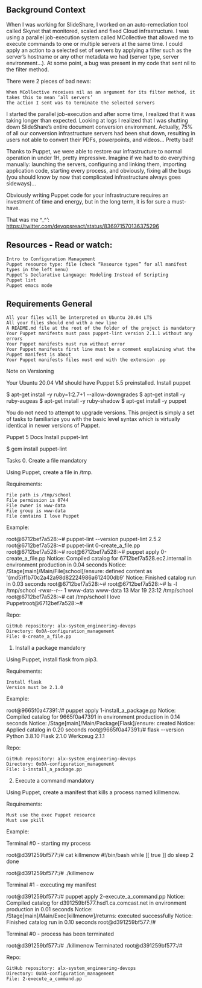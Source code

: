 ## Background Context

When I was working for SlideShare, I worked on an auto-remediation tool called Skynet that monitored, scaled and fixed Cloud infrastructure. I was using a parallel job-execution system called MCollective that allowed me to execute commands to one or multiple servers at the same time. I could apply an action to a selected set of servers by applying a filter such as the server’s hostname or any other metadata we had (server type, server environment…). At some point, a bug was present in my code that sent nil to the filter method.

There were 2 pieces of bad news:

    When MCollective receives nil as an argument for its filter method, it takes this to mean ‘all servers’
    The action I sent was to terminate the selected servers

I started the parallel job-execution and after some time, I realized that it was taking longer than expected. Looking at logs I realized that I was shutting down SlideShare’s entire document conversion environment. Actually, 75% of all our conversion infrastructure servers had been shut down, resulting in users not able to convert their PDFs, powerpoints, and videos… Pretty bad!

Thanks to Puppet, we were able to restore our infrastructure to normal operation in under 1H, pretty impressive. Imagine if we had to do everything manually: launching the servers, configuring and linking them, importing application code, starting every process, and obviously, fixing all the bugs (you should know by now that complicated infrastructure always goes sideways)…

Obviously writing Puppet code for your infrastructure requires an investment of time and energy, but in the long term, it is for sure a must-have.

That was me ^_^‘: https://twitter.com/devopsreact/status/836971570136375296

## Resources - Read or watch:

    Intro to Configuration Management
    Puppet resource type: file (check “Resource types” for all manifest types in the left menu)
    Puppet’s Declarative Language: Modeling Instead of Scripting
    Puppet lint
    Puppet emacs mode

## Requirements General

    All your files will be interpreted on Ubuntu 20.04 LTS
    All your files should end with a new line
    A README.md file at the root of the folder of the project is mandatory
    Your Puppet manifests must pass puppet-lint version 2.1.1 without any errors
    Your Puppet manifests must run without error
    Your Puppet manifests first line must be a comment explaining what the Puppet manifest is about
    Your Puppet manifests files must end with the extension .pp

Note on Versioning

Your Ubuntu 20.04 VM should have Puppet 5.5 preinstalled.
Install puppet

$ apt-get install -y ruby=1:2.7+1 --allow-downgrades
$ apt-get install -y ruby-augeas
$ apt-get install -y ruby-shadow
$ apt-get install -y puppet

You do not need to attempt to upgrade versions. This project is simply a set of tasks to familiarize you with the basic level syntax which is virtually identical in newer versions of Puppet.

Puppet 5 Docs
Install puppet-lint

$ gem install puppet-lint

Tasks
0. Create a file
mandatory

Using Puppet, create a file in /tmp.

Requirements:

    File path is /tmp/school
    File permission is 0744
    File owner is www-data
    File group is www-data
    File contains I love Puppet

Example:

root@6712bef7a528:~# puppet-lint --version
puppet-lint 2.5.2
root@6712bef7a528:~# puppet-lint 0-create_a_file.pp
root@6712bef7a528:~# 
root@6712bef7a528:~# puppet apply 0-create_a_file.pp
Notice: Compiled catalog for 6712bef7a528.ec2.internal in environment production in 0.04 seconds
Notice: /Stage[main]/Main/File[school]/ensure: defined content as '{md5}f1b70c2a42a98d82224986a612400db9'
Notice: Finished catalog run in 0.03 seconds
root@6712bef7a528:~#
root@6712bef7a528:~# ls -l /tmp/school
-rwxr--r-- 1 www-data www-data 13 Mar 19 23:12 /tmp/school
root@6712bef7a528:~# cat /tmp/school
I love Puppetroot@6712bef7a528:~#

Repo:

    GitHub repository: alx-system_engineering-devops
    Directory: 0x0A-configuration_management
    File: 0-create_a_file.pp

1. Install a package
mandatory

Using Puppet, install flask from pip3.

Requirements:

    Install flask
    Version must be 2.1.0

Example:

root@9665f0a47391:/# puppet apply 1-install_a_package.pp
Notice: Compiled catalog for 9665f0a47391 in environment production in 0.14 seconds
Notice: /Stage[main]/Main/Package[Flask]/ensure: created
Notice: Applied catalog in 0.20 seconds
root@9665f0a47391:/# flask --version
Python 3.8.10
Flask 2.1.0
Werkzeug 2.1.1

Repo:

    GitHub repository: alx-system_engineering-devops
    Directory: 0x0A-configuration_management
    File: 1-install_a_package.pp

2. Execute a command
mandatory

Using Puppet, create a manifest that kills a process named killmenow.

Requirements:

    Must use the exec Puppet resource
    Must use pkill

Example:

Terminal #0 - starting my process

root@d391259bf577:/# cat killmenow
#!/bin/bash
while [[ true ]]
do
    sleep 2
done

root@d391259bf577:/# ./killmenow

Terminal #1 - executing my manifest

root@d391259bf577:/# puppet apply 2-execute_a_command.pp
Notice: Compiled catalog for d391259bf577.hsd1.ca.comcast.net in environment production in 0.01 seconds
Notice: /Stage[main]/Main/Exec[killmenow]/returns: executed successfully
Notice: Finished catalog run in 0.10 seconds
root@d391259bf577:/# 

Terminal #0 - process has been terminated

root@d391259bf577:/# ./killmenow
Terminated
root@d391259bf577:/#

Repo:

    GitHub repository: alx-system_engineering-devops
    Directory: 0x0A-configuration_management
    File: 2-execute_a_command.pp


